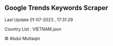 

## Google Trends Keywords Scraper 
 
Last Update 01-07-2023 , 17:31:29

Country List :
VIETNAM.json



© Abdul Muttaqin 
